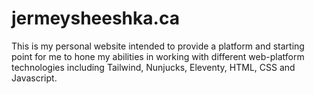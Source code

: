 # jermeysheeshka.ca 
This is my personal website intended to provide a platform and starting point for me to hone my abilities in working with different web-platform technologies including Tailwind, Nunjucks, Eleventy, HTML, CSS and Javascript.
